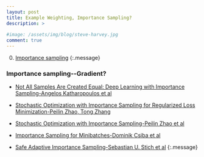 ```yaml
---
layout: post
title: Example Weighting, Importance Sampling?
description: >
  
#image: /assets/img/blog/steve-harvey.jpg
comment: true
---
```




0. [Importance sampling](#importance-samplinggradient)
{:.message}


### Importance sampling--Gradient?
* [Not All Samples Are Created Equal: Deep Learning with Importance Sampling-Angelos Katharopoulos et al](http://proceedings.mlr.press/v80/katharopoulos18a.html)

* [Stochastic Optimization with Importance Sampling for Regularized Loss Minimization-Peilin Zhao, Tong Zhang](http://proceedings.mlr.press/v37/zhaoa15.pdf)

* [Stochastic Optimization with Importance Sampling-Peilin Zhao et al](https://arxiv.org/pdf/1401.2753.pdf)

* [Importance Sampling for Minibatches-Dominik Csiba et al](http://www.jmlr.org/papers/volume19/16-241/16-241.pdf)

* [Safe Adaptive Importance Sampling-Sebastian U. Stich et al](https://papers.nips.cc/paper/7025-safe-adaptive-importance-sampling.pdf)
{:.message}


